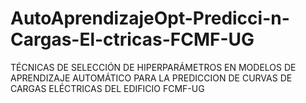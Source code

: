 # AutoAprendizajeOpt-Predicci-n-Cargas-El-ctricas-FCMF-UG
TÉCNICAS DE SELECCIÓN DE HIPERPARÁMETROS EN MODELOS DE APRENDIZAJE AUTOMÁTICO PARA LA PREDICCION DE CURVAS DE CARGAS ELÉCTRICAS DEL EDIFICIO FCMF-UG
